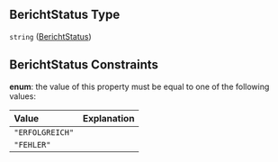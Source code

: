 ## BerichtStatus Type

`string` ([BerichtStatus](berichtstatus.md))

## BerichtStatus Constraints

**enum**: the value of this property must be equal to one of the following values:

| Value           | Explanation |
| :-------------- | :---------- |
| `"ERFOLGREICH"` |             |
| `"FEHLER"`      |             |
